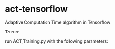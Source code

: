 # act-tensorflow
Adaptive Computation Time algorithm in Tensorflow

To run:

run ACT_Training.py with the following parameters:


